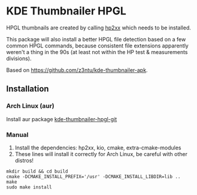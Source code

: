 # KDE Thumbnailer HPGL

HPGL thumbnails are created by calling [hp2xx](https://www.gnu.org/software/hp2xx/) which needs to be installed.

This package will also install a better HPGL file detection based on a few common HPGL commands, because consistent file extensions apparently weren't a thing in the 90s (at least not within the HP test & measurements divisions).

Based on https://github.com/z3ntu/kde-thumbnailer-apk.

## Installation
### Arch Linux (aur)
Install aur package [kde-thumbnailer-hpgl-git](https://aur.archlinux.org/packages/kde-thumbnailer-hpgl-git)

### Manual
1. Install the dependencies: hp2xx, kio, cmake, extra-cmake-modules
2. These lines will install it correctly for Arch Linux, be careful with other distros!
```
mkdir build && cd build
cmake -DCMAKE_INSTALL_PREFIX='/usr' -DCMAKE_INSTALL_LIBDIR=lib ..
make
sudo make install
```
